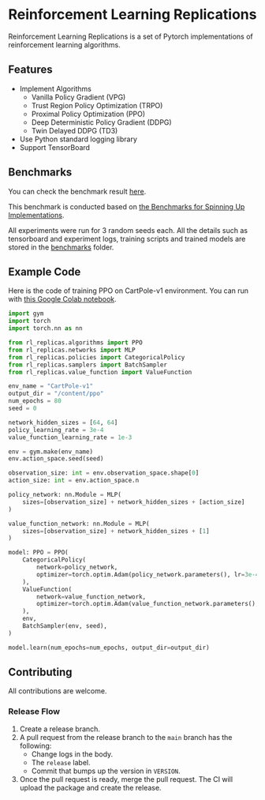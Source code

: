 # Reinforcement Learning Replications
Reinforcement Learning Replications is a set of Pytorch implementations of reinforcement learning algorithms.


## Features

- Implement Algorithms
  - Vanilla Policy Gradient (VPG)
  - Trust Region Policy Optimization (TRPO)
  - Proximal Policy Optimization (PPO)
  - Deep Deterministic Policy Gradient (DDPG)
  - Twin Delayed DDPG (TD3)
- Use Python standard logging library
- Support TensorBoard


## Benchmarks

You can check the benchmark result [here](https://yamatokataoka.github.io/reinforcement-learning-replications/benchmarks/visualization.html).

This benchmark is conducted based on [the Benchmarks for Spinning Up Implementations](https://spinningup.openai.com/en/latest/spinningup/bench.html).

All experiments were run for 3 random seeds each. All the details such as tensorboard and experiment logs, training scripts and trained models are stored in the [benchmarks](https://github.com/yamatokataoka/reinforcement-learning-replications/tree/main/benchmarks) folder.

## Example Code

Here is the code of training PPO on CartPole-v1 environment. You can run with [this Google Colab notebook](https://colab.research.google.com/drive/18MRw1FcDS4b_t3HAgfvyxBCi_1Z4lD__#scrollTo=A5GI_PJSchBn).

```python
import gym
import torch
import torch.nn as nn

from rl_replicas.algorithms import PPO
from rl_replicas.networks import MLP
from rl_replicas.policies import CategoricalPolicy
from rl_replicas.samplers import BatchSampler
from rl_replicas.value_function import ValueFunction

env_name = "CartPole-v1"
output_dir = "/content/ppo"
num_epochs = 80
seed = 0

network_hidden_sizes = [64, 64]
policy_learning_rate = 3e-4
value_function_learning_rate = 1e-3

env = gym.make(env_name)
env.action_space.seed(seed)

observation_size: int = env.observation_space.shape[0]
action_size: int = env.action_space.n

policy_network: nn.Module = MLP(
    sizes=[observation_size] + network_hidden_sizes + [action_size]
)

value_function_network: nn.Module = MLP(
    sizes=[observation_size] + network_hidden_sizes + [1]
)

model: PPO = PPO(
    CategoricalPolicy(
        network=policy_network,
        optimizer=torch.optim.Adam(policy_network.parameters(), lr=3e-4),
    ),
    ValueFunction(
        network=value_function_network,
        optimizer=torch.optim.Adam(value_function_network.parameters(), lr=1e-3),
    ),
    env,
    BatchSampler(env, seed),
)

model.learn(num_epochs=num_epochs, output_dir=output_dir)

```

## Contributing

All contributions are welcome.

### Release Flow

1. Create a release branch.
1. A pull request from the release branch to the `main` branch has the following:
   - Change logs in the body.
   - The `release` label.
   - Commit that bumps up the version in `VERSION`.
1. Once the pull request is ready, merge the pull request. The CI will upload the package and create the release.
